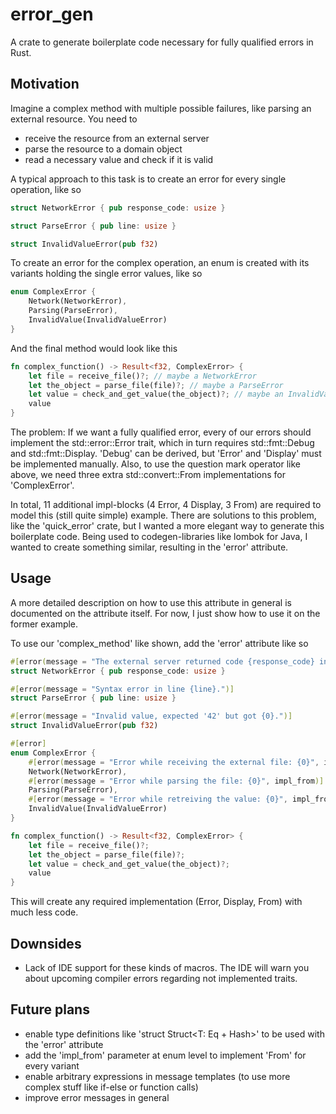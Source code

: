 # error_gen
A crate to generate boilerplate code necessary for fully qualified errors in Rust.

## Motivation
Imagine a complex method with multiple possible failures, like parsing an external resource. You need to
- receive the resource from an external server
- parse the resource to a domain object
- read a necessary value and check if it is valid

A typical approach to this task is to create an error for every single operation, like so
``` rust
struct NetworkError { pub response_code: usize }

struct ParseError { pub line: usize }

struct InvalidValueError(pub f32)
```

To create an error for the complex operation, an enum is created with its variants holding the single error values, like so

``` rust
enum ComplexError {
    Network(NetworkError),
    Parsing(ParseError),
    InvalidValue(InvalidValueError)
}
``` 

And the final method would look like this
``` rust
fn complex_function() -> Result<f32, ComplexError> {
    let file = receive_file()?; // maybe a NetworkError
    let the_object = parse_file(file)?; // maybe a ParseError
    let value = check_and_get_value(the_object)?; // maybe an InvalidValueError
    value
}
```

The problem: If we want a fully qualified error, every of our errors should implement the std::error::Error trait, which in turn requires std::fmt::Debug and std::fmt::Display. 'Debug' can be derived, but 'Error' and 'Display' must be implemented manually. Also, to use the question mark operator like above, we need three extra std::convert::From implementations for 'ComplexError'.

In total, 11 additional impl-blocks (4 Error, 4 Display, 3 From) are required to model this (still quite simple) example. There are solutions to this problem, like the 'quick_error' crate, but I wanted a more elegant way to generate this boilerplate code. Being used to codegen-libraries like lombok for Java, I wanted to create something similar, resulting in the 'error' attribute.

## Usage
A more detailed description on how to use this attribute in general is documented on the attribute itself. For now, I just show how to use it on the former example.

To use our 'complex_method' like shown, add the 'error' attribute like so

``` rust
#[error(message = "The external server returned code {response_code} instead of 200.")]
struct NetworkError { pub response_code: usize }

#[error(message = "Syntax error in line {line}.")]
struct ParseError { pub line: usize }

#[error(message = "Invalid value, expected '42' but got {0}.")]
struct InvalidValueError(pub f32)

#[error]
enum ComplexError {
    #[error(message = "Error while receiving the external file: {0}", impl_from)]
    Network(NetworkError),
    #[error(message = "Error while parsing the file: {0}", impl_from)]
    Parsing(ParseError),
    #[error(message = "Error while retreiving the value: {0}", impl_from)]
    InvalidValue(InvalidValueError)
}

fn complex_function() -> Result<f32, ComplexError> {
    let file = receive_file()?;
    let the_object = parse_file(file)?;
    let value = check_and_get_value(the_object)?;
    value
}
```

This will create any required implementation (Error, Display, From) with much less code.

## Downsides
- Lack of IDE support for these kinds of macros. The IDE will warn you about upcoming compiler errors regarding not implemented traits.

## Future plans
- enable type definitions like 'struct Struct<T: Eq + Hash>' to be used with the 'error' attribute
- add the 'impl_from' parameter at enum level to implement 'From' for every variant
- enable arbitrary expressions in message templates (to use more complex stuff like if-else or function calls)
- improve error messages in general